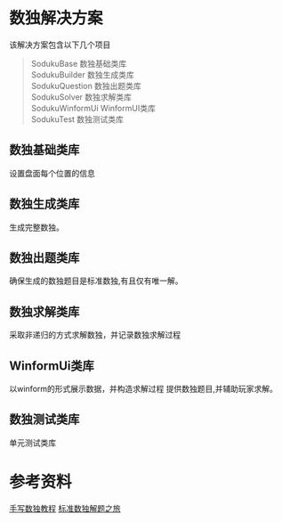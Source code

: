 # 数独解决方案
该解决方案包含以下几个项目
>SodukuBase 数独基础类库  
>SodukuBuilder 数独生成类库  
>SodukuQuestion 数独出题类库  
>SodukuSolver 数独求解类库  
>SodukuWinformUi WinformUI类库  
>SodukuTest 数独测试类库  

## 数独基础类库

设置盘面每个位置的信息

## 数独生成类库
生成完整数独。

## 数独出题类库
确保生成的数独题目是标准数独,有且仅有唯一解。

## 数独求解类库
采取非递归的方式求解数独，并记录数独求解过程


## WinformUi类库
以winform的形式展示数据，并构造求解过程
提供数独题目,并辅助玩家求解。

## 数独测试类库
单元测试类库

# 参考资料
[手写数独教程](https://www.60points.com/handwrite-soduku/)
[标准数独解题之旅](http://www.sudokufans.org.cn/forums/topic/8/)

